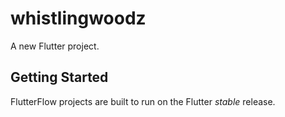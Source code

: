 # whistlingwoodz

A new Flutter project.

## Getting Started

FlutterFlow projects are built to run on the Flutter _stable_ release.
